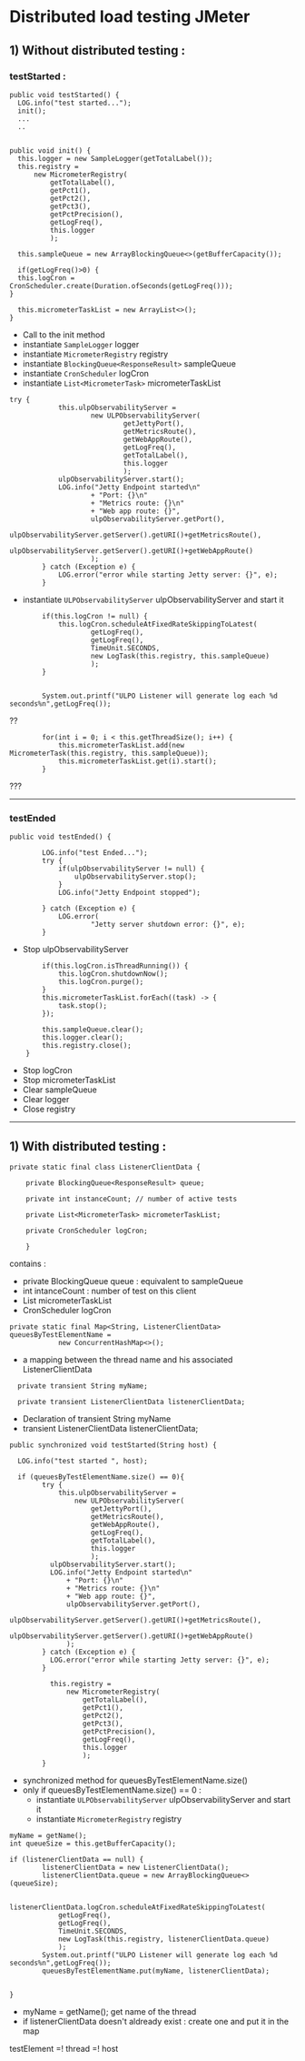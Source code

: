 # Distributed load testing JMeter


## 1)  Without distributed testing :


### testStarted :
	

```
public void testStarted() {
  LOG.info("test started...");
  init();
  ...
  ..


public void init() {
  this.logger = new SampleLogger(getTotalLabel());
  this.registry =
      new MicrometerRegistry(
          getTotalLabel(),
          getPct1(),
          getPct2(),
          getPct3(),
          getPctPrecision(),
          getLogFreq(),
          this.logger
          );
  
  this.sampleQueue = new ArrayBlockingQueue<>(getBufferCapacity());
  
  if(getLogFreq()>0) {
  this.logCron = CronScheduler.create(Duration.ofSeconds(getLogFreq()));
}
  
  this.micrometerTaskList = new ArrayList<>(); 
}
```

- Call to the init method 
- instantiate ```SampleLogger``` logger
- instantiate ```MicrometerRegistry``` registry
- instantiate ```BlockingQueue<ResponseResult>``` sampleQueue
- instantiate ```CronScheduler``` logCron
- instantiate ```List<MicrometerTask>``` micrometerTaskList



```
try {
 	    	this.ulpObservabilityServer =
 	    			new ULPObservabilityServer(
 	    					getJettyPort(),
 	    					getMetricsRoute(),
 	    					getWebAppRoute(),
 	    					getLogFreq(),
 	    					getTotalLabel(),
 	    					this.logger
 	    					);
			ulpObservabilityServer.start();
			LOG.info("Jetty Endpoint started\n"
					+ "Port: {}\n"
					+ "Metrics route: {}\n"
					+ "Web app route: {}",
					ulpObservabilityServer.getPort(),
					ulpObservabilityServer.getServer().getURI()+getMetricsRoute(),
					ulpObservabilityServer.getServer().getURI()+getWebAppRoute()
					);
		} catch (Exception e) {
			LOG.error("error while starting Jetty server: {}", e);
		}

```
- instantiate ```ULPObservabilityServer``` ulpObservabilityServer and start it

```
		if(this.logCron != null) {
			this.logCron.scheduleAtFixedRateSkippingToLatest(
					getLogFreq(), 
					getLogFreq(), 
					TimeUnit.SECONDS, 
					new LogTask(this.registry, this.sampleQueue)
					);
		}

		
		System.out.printf("ULPO Listener will generate log each %d seconds%n",getLogFreq());
```
??

```
		for(int i = 0; i < this.getThreadSize(); i++) {
			this.micrometerTaskList.add(new MicrometerTask(this.registry, this.sampleQueue));
			this.micrometerTaskList.get(i).start();
		}
```
???

---
### testEnded
```
public void testEnded() {
		
		LOG.info("test Ended...");
		try {
			if(ulpObservabilityServer != null) {
				ulpObservabilityServer.stop();
			}
			LOG.info("Jetty Endpoint stopped");
			
		} catch (Exception e) {
			LOG.error(
					"Jetty server shutdown error: {}", e);
		}
```		 

- Stop ulpObservabilityServer
```
		if(this.logCron.isThreadRunning()) {
			this.logCron.shutdownNow();
			this.logCron.purge();
		}
		this.micrometerTaskList.forEach((task) -> {
			task.stop();
		});
		 
		this.sampleQueue.clear();
		this.logger.clear();
		this.registry.close();
	}

```
- Stop logCron
- Stop micrometerTaskList
- Clear sampleQueue
- Clear logger
- Close registry


---

## 1)  With distributed testing :
```
private static final class ListenerClientData {
  
    private BlockingQueue<ResponseResult> queue;

    private int instanceCount; // number of active tests
    
    private List<MicrometerTask> micrometerTaskList;
    
    private CronScheduler logCron;

    }
```
contains :

- private BlockingQueue<ResponseResult> queue : equivalent to sampleQueue
- int intanceCount : number of test on this client
- List<MicrometerTask> micrometerTaskList
- CronScheduler logCron
```
private static final Map<String, ListenerClientData> queuesByTestElementName =
            new ConcurrentHashMap<>();
```
 - a mapping between the thread name and his associated ListenerClientData
```
  private transient String myName;

  private transient ListenerClientData listenerClientData;
```
- Declaration of transient String myName
- transient ListenerClientData listenerClientData;


```
public synchronized void testStarted(String host) {
  
  LOG.info("test started ", host);
		
  if (queuesByTestElementName.size() == 0){
        try {
            this.ulpObservabilityServer =
                new ULPObservabilityServer(
                    getJettyPort(),
                    getMetricsRoute(),
                    getWebAppRoute(),
                    getLogFreq(),
                    getTotalLabel(),
                    this.logger
                    );
          ulpObservabilityServer.start();
          LOG.info("Jetty Endpoint started\n"
              + "Port: {}\n"
              + "Metrics route: {}\n"
              + "Web app route: {}",
              ulpObservabilityServer.getPort(),
              ulpObservabilityServer.getServer().getURI()+getMetricsRoute(),
              ulpObservabilityServer.getServer().getURI()+getWebAppRoute()
              );
        } catch (Exception e) {
          LOG.error("error while starting Jetty server: {}", e);
        }
        
          this.registry =
              new MicrometerRegistry(
                  getTotalLabel(),
                  getPct1(),
                  getPct2(),
                  getPct3(),
                  getPctPrecision(),
                  getLogFreq(),
                  this.logger
                  );
        }
```
- synchronized method for  queuesByTestElementName.size()
- only if queuesByTestElementName.size() == 0 : 
  - instantiate ```ULPObservabilityServer``` ulpObservabilityServer and start it
  - instantiate ```MicrometerRegistry``` registry


```
myName = getName();
int queueSize = this.getBufferCapacity();

if (listenerClientData == null) {
        listenerClientData = new ListenerClientData();
        listenerClientData.queue = new ArrayBlockingQueue<>(queueSize);

        listenerClientData.logCron.scheduleAtFixedRateSkippingToLatest(
            getLogFreq(), 
            getLogFreq(), 
            TimeUnit.SECONDS, 
            new LogTask(this.registry, listenerClientData.queue)
            );       
        System.out.printf("ULPO Listener will generate log each %d seconds%n",getLogFreq());
        queuesByTestElementName.put(myName, listenerClientData);


}

```
- myName = getName();  get name of the thread
- if listenerClientData doesn't aldready exist : create one and put it in the map



testElement =!
thread =! host
